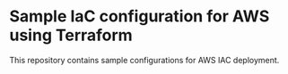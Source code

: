 # Sample IaC configuration for AWS using Terraform
This repository contains sample configurations for AWS IAC deployment.

